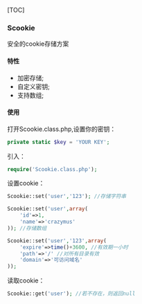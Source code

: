 [TOC]

### Scookie
安全的cookie存储方案
#### 特性

- 加密存储;
- 自定义密钥;
- 支持数组;

#### 使用
打开Scookie.class.php,设置你的密钥：
```php
private static $key = 'YOUR KEY';
```
引入：
```php
require('Scookie.class.php');
```
设置cookie：
```php
Scookie::set('user','123'); //存储字符串

Scookie::set('user',array(
	'id'=>1,
	'name'=>'crazymus'
)); //存储数组

Scookie::set('user','123',array(
	'expire'=>time()+3600, //有效期一小时
	'path'=>'/' //对所有目录有效
	'domain'=>'可访问域名'
));
```
读取cookie：
```php
Scookie::get('user'); //若不存在，则返回null
```


